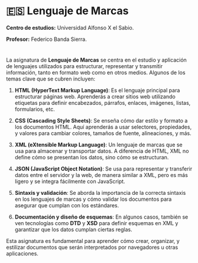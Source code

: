 # 🇪🇸 Lenguaje de Marcas

**Centro de estudios:** Universidad Alfonso X el Sabio.

**Profesor:** Federico Banda Sierra.

#
La asignatura de **Lenguaje de Marcas** se centra en el estudio y aplicación de lenguajes utilizados para estructurar, representar y transmitir información, tanto en formato web como en otros medios. Algunos de los temas clave que se cubren incluyen:

1. **HTML (HyperText Markup Language)**: Es el lenguaje principal para estructurar páginas web. Aprenderás a crear sitios web utilizando etiquetas para definir encabezados, párrafos, enlaces, imágenes, listas, formularios, etc.

2. **CSS (Cascading Style Sheets)**: Se enseña cómo dar estilo y formato a los documentos HTML. Aquí aprenderás a usar selectores, propiedades, y valores para cambiar colores, tamaños de fuente, alineaciones, y más.

3. **XML (eXtensible Markup Language)**: Un lenguaje de marcas que se usa para almacenar y transportar datos. A diferencia de HTML, XML no define cómo se presentan los datos, sino cómo se estructuran.

4. **JSON (JavaScript Object Notation)**: Se usa para representar y transferir datos entre el servidor y la web, de manera similar a XML, pero es más ligero y se integra fácilmente con JavaScript.

5. **Sintaxis y validación**: Se aborda la importancia de la correcta sintaxis en los lenguajes de marcas y cómo validar los documentos para asegurar que cumplan con los estándares.

6. **Documentación y diseño de esquemas**: En algunos casos, también se ven tecnologías como **DTD** y **XSD** para definir esquemas en XML y garantizar que los datos cumplan ciertas reglas.

Esta asignatura es fundamental para aprender cómo crear, organizar, y estilizar documentos que serán interpretados por navegadores u otras aplicaciones.
